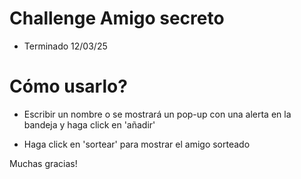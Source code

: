 <h1> Challenge Amigo secreto</h1>

- Terminado 12/03/25

<h1> Cómo usarlo?</h1>

- Escribir un nombre o se mostrará un pop-up con una alerta en la bandeja y haga click en 'añadir' 

- Haga click en 'sortear' para mostrar el amigo sorteado 


Muchas gracias!
